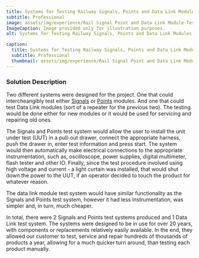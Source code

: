 ```yaml
---
title: Systems for Testing Railway Signals, Points and Data Link Modules
subtitle: Professional
image: assets/img/experience/Rail Signal Point and Data Link Module Test System.JPG
ImageCaption: Image provided only for illustration purposes.
alt: Systems for Testing Railway Signals, Points and Data Link Modules

caption:
  title: Systems for Testing Railway Signals, Points and Data Link Modules
  subtitle: Professional
  thumbnail: assets/img/experience/Rail Signal Point and Data Link Module Test System.JPG
---
```

### Solution Description

Two different systems were designed for the project. One that could intercheangibly test either [Signals](https://en.wikipedia.org/wiki/Railway_signalling) or [Points](https://en.wikipedia.org/wiki/Point_machine) modules. And one that could test Data Link modules (sort of a repeater for the previous two). The testing would be done either for new modules or it would be used for servicing and repairing old ones.

The Signals and Points test system would allow the user to install the unit under test (UUT) in a pull-out drawer, connect the appropriate harness, push the drawer in, enter test information and press start. The system would then automatically make electrical connections to the appropriate instrumentation, such as, oscilloscope, power supplies, digital multimeter, flash tester and other IO. Finally, since the test procedure involved using high voltage and current - a light curtain was installed, that would shut down the power to the UUT, if an operator decided to touch the product for whatever reason.

The data link module test system would have similar functionality as the Signals and Points test system, however it had less instrumentation, was simpler and, in turn, much cheaper.

In total, there were 2 Signals and Points test systems produced and 1 Data Link test system. The systems were designed to be in use for over 20 years, with components or replacements relatively easily available. In the end, they allowed our customer to test, service and repair hundreds of thousands of products a year, allowing for a much quicker turn around, than testing each product manually.